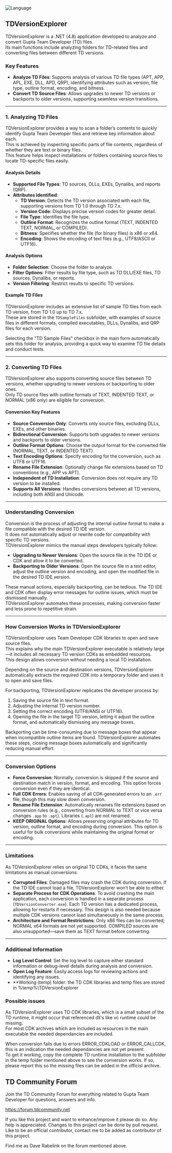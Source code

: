 ![Language](https://img.shields.io/badge/Gupta_Team_Developer-SqlWindows_TD%201.0%20and%20up-red?style=plastic&labelColor=blue)

## TDVersionExplorer

TDVersionExplorer is a .NET (4.8) application developed to analyze and convert Gupta Team Developer (TD) files.  
Its main functions include analyzing folders for TD-related files and converting files between different TD versions.

### Key Features

- **Analyze TD Files**: Supports analysis of various TD file types (APT, APP, APL, EXE, DLL, APD, QRP), identifying attributes such as version, file type, outline format, encoding, and bitness.
- **Convert TD Source Files**: Allows upgrades to newer TD versions or backports to older versions, supporting seamless version transitions.

---

### 1. Analyzing TD Files

TDVersionExplorer provides a way to scan a folder’s contents to quickly identify Gupta Team Developer files and retrieve key information about each.  
This is achieved by inspecting specific parts of file contents, regardless of whether they are text or binary files.  
This feature helps inspect installations or folders containing source files to locate TD-specific files easily.

#### Analysis Details

- **Supported File Types**: TD sources, DLLs, EXEs, Dynalibs, and reports (QRP).
- **Attributes Identified**:
  - **TD Version**: Detects the TD version associated with each file, supporting versions from TD 1.0 through TD 7.x.
  - **Version Code**: Displays precise version codes for greater detail.
  - **File Type**: Identifies the file type.
  - **Outline Format**: Recognizes the outline format (TEXT, INDENTED TEXT, NORMAL, or COMPILED).
  - **Bitness**: Specifies whether the file (for binary files) is x86 or x64.
  - **Encoding**: Shows the encoding of text files (e.g., UTF8/ASCII or UTF16).

#### Analysis Options

- **Folder Selection**: Choose the folder to analyze.
- **Filter Options**: Filter results by file type, such as TD DLL/EXE files, TD sources, Dynalibs, or reports.
- **Version Filtering**: Restrict results to specific TD versions.

#### Example TD Files

TDVersionExplorer includes an extensive list of sample TD files from each TD version, from TD 1.0 up to TD 7.x.  
These are stored in the `TDSampleFiles` subfolder, with examples of source files in different formats, compiled executables, DLLs, Dynalibs, and QRP files for each version. 

Selecting the "TD Sample Files" checkbox in the main form automatically sets this folder for analysis, providing a quick way to examine TD file details and conduct tests.

---

### 2. Converting TD Files

TDVersionExplorer also supports converting source files between TD versions, whether upgrading to newer versions or backporting to older ones.  
Only TD source files with outline formats of TEXT, INDENTED TEXT, or NORMAL (x86 only) are eligible for conversion.

#### Conversion Key Features

- **Source Conversion Only**: Converts only source files, excluding DLLs, EXEs, and other binaries.
- **Bidirectional Conversion**: Supports both upgrades to newer versions and backports to older versions.
- **Outline Format Options**: Choose the output format for the converted file (NORMAL, TEXT, or INDENTED TEXT).
- **Text Encoding Options**: Specify encoding for the conversion, such as UTF8 or UTF16.
- **Rename File Extension**: Optionally change file extensions based on TD conventions (e.g., APP vs APT).
- **Independent of TD Installation**: Conversion does not require any TD version to be installed.
- **Supports All Versions**: Handles conversions between all TD versions, including both ANSI and Unicode.

---

### Understanding Conversion

Conversion is the process of adjusting the internal outline format to make a file compatible with the desired TD IDE version.  
It does not automatically adjust or rewrite code for compatibility with specific TD versions.  
TDVersionExplorer mimics the manual steps developers typically follow:

- **Upgrading to Newer Versions**: Open the source file in the TD IDE or CDK and allow it to be converted.
- **Backporting to Older Versions**: Open the source file in a text editor, adjust the outline version and encoding, and open the modified file in the desired TD IDE version.

These manual actions, especially backporting, can be tedious. The TD IDE and CDK often display error messages for outline issues, which must be dismissed manually.  
TDVersionExplorer automates these processes, making conversion faster and less prone to repetitive strain.

---

### How Conversion Works in TDVersionExplorer

TDVersionExplorer uses Team Developer CDK libraries to open and save source files.  
This explains why the main TDVersionExplorer executable is relatively large—it includes all necessary TD version CDKs as embedded resources.  
This design allows conversion without needing a local TD installation.

Depending on the source and destination versions, TDVersionExplorer automatically extracts the required CDK into a temporary folder and uses it to open and save files.

For backporting, TDVersionExplorer replicates the developer process by:
1. Saving the source file in text format.
2. Adjusting the internal TD version number.
3. Setting the correct encoding (UTF8/ANSI or UTF16).
4. Opening the file in the target TD version, letting it adjust the outline format, and automatically dismissing any message boxes.

Backporting can be time-consuming due to message boxes that appear when incompatible outline items are found. TDVersionExplorer automates these steps, closing message boxes automatically and significantly reducing manual effort.

---

### Conversion Options

- **Force Conversion**: Normally, conversion is skipped if the source and destination match in version, format, and encoding. This option forces conversion even if they are identical.
- **Full CDK Errors**: Enables saving of all CDK-generated errors to an `.err` file, though this may slow down conversion.
- **Rename File Extension**: Automatically renames file extensions based on conversion rules (e.g., converting from NORMAL to TEXT or vice versa changes `.app` to `.apt`). Libraries (`.apl`) are not renamed.
- **KEEP ORIGINAL Options**: Allows preserving original attributes for TD version, outline format, and encoding during conversion. This option is useful for bulk conversions while maintaining the original format or encoding.

---

### Limitations

As TDVersionExplorer relies on original TD CDKs, it faces the same limitations as manual conversions:
- **Corrupted Files**: Damaged files may crash the CDK during conversion. If the TD IDE cannot load a file, TDVersionExplorer won’t be able to either.
- **Separate Process for CDK Operations**: To avoid crashing the main application, each conversion is handled in a separate process (`TDVersionConverter.exe`). Each TD version has a dedicated process, allowing for restarts if necessary. This design is also needed because multiple CDK versions cannot load simultaneously in the same process.
- **Architecture and Format Restrictions**: Only x86 files can be converted; NORMAL x64 formats are not yet supported. COMPILED sources are also unsupported—save them as TEXT format before converting.

---

### Additional Information

- **Log Level Control**: Set the log level to capture either standard information or debug-level details during analysis and conversion.
- **Open Log Feature**: Easily access logs for reviewing actions and identifying any issues.
- **Working (temp) folder: the TD CDK libraries and temp files are stored in %temp%\TDVersionExplorer

### Possible issues

As TDVersionExplorer uses TD CDK libraries, which is a small subset of the TD runtime, it might occur that referenced dll's like vc runtime could be missing.  
For most CDK archives which are included as resources in the main executable the needed dependancies are included.  

When conversion fails due to errors ERROR_CDKLOAD or ERROR_CALLCDK, this is an indication the needed dependancies are not yet present.  
To get it working, copy the complete TD runtime installation to the subfolder in the temp folder mentioned above to see the conversion works. If so, please report this so the missing files can be added in the officisl archive.

## TD Community Forum
Join the TD Community Forum for everything related to Gupta Team Developer for questions, answers and info.

https://forum.tdcommunity.net

If you like this project and want to enhance/improve it please do so.
Any help is appreciated. Changes to this project can be done by pull request.
Like to be an official contributor, contact me to be added as contributor of this project.

Find me as Dave Rabelink on the forum mentioned above.
